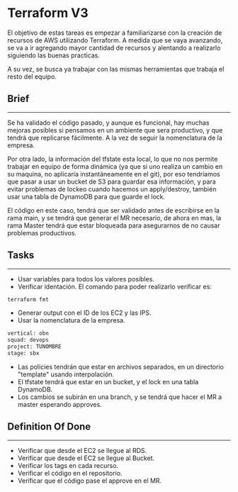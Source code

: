 # Terraform V3

El objetivo de estas tareas es empezar a familiarizarse con la creación de recursos de AWS utilizando Terraform. A medida que se vaya avanzando, se va a ir agregando mayor cantidad de recursos y alentando a realizarlo siguiendo las buenas practicas. 

A su vez, se busca ya trabajar con las mismas herramientas que trabaja el resto del equipo.

## **Brief**

---

Se ha validado el código pasado, y aunque es funcional, hay muchas mejoras posibles si pensamos en un ambiente que sera productivo, y que tendrá que replicarse fácilmente. A la vez de seguir la nomenclatura de la empresa.

Por otra lado, la información del tfstate esta local, lo que no nos permite trabajar en equipo de forma dinámica (ya que si uno realiza un cambio en su maquina, no aplicaría instantáneamente en el git), por eso tendríamos que pasar a usar un bucket de S3 para guardar esa información, y para evitar problemas de lockeo cuando hacemos un apply/destroy, también usar una tabla de DynamoDB para que guarde el lock.

El código en este caso, tendrá que ser validado antes de escribirse en la rama main, y se tendrá que generar el MR necesario, de ahora en mas, la rama Master tendrá que estar bloqueada para asegurarnos de no causar problemas productivos.

## **Tasks**

---

- Usar variables para todos los valores posibles.
- Verificar identación. El comando para poder realizarlo verificar es:

```bash
terraform fmt
```

- Generar output con el ID de los EC2 y las IPS.
- Usar la nomenclatura de la empresa.

```bash
vertical: obn
squad: devops
project: TUNOMBRE
stage: sbx
```

- Las policies tendrán que estar en archivos separados, en un directorio "template" usando interpolación.
- El tfstate tendrá que estar en un bucket, y el lock en una tabla DynamoDB.
- Los cambios se subirán en una branch, y se tendrá que hacer el MR a master esperando approves.

## **Definition Of Done**

---

- Verificar que desde el EC2 se llegue al RDS.
- Verificar que desde el EC2 se llegue al Bucket.
- Verificar los tags en cada recurso.
- Verificar el código en el repositorio.
- Verificar que el código pase el approve en el MR.